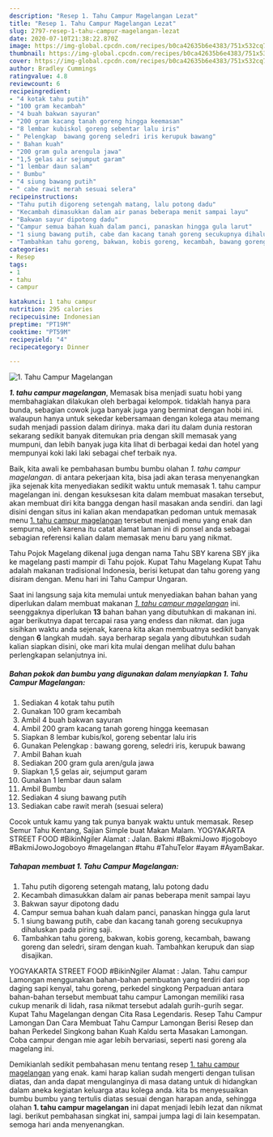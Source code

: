 ```yaml
---
description: "Resep 1. Tahu Campur Magelangan Lezat"
title: "Resep 1. Tahu Campur Magelangan Lezat"
slug: 2797-resep-1-tahu-campur-magelangan-lezat
date: 2020-07-10T21:38:22.870Z
image: https://img-global.cpcdn.com/recipes/b0ca42635b6e4383/751x532cq70/1-tahu-campur-magelangan-foto-resep-utama.jpg
thumbnail: https://img-global.cpcdn.com/recipes/b0ca42635b6e4383/751x532cq70/1-tahu-campur-magelangan-foto-resep-utama.jpg
cover: https://img-global.cpcdn.com/recipes/b0ca42635b6e4383/751x532cq70/1-tahu-campur-magelangan-foto-resep-utama.jpg
author: Bradley Cummings
ratingvalue: 4.8
reviewcount: 6
recipeingredient:
- "4 kotak tahu putih"
- "100 gram kecambah"
- "4 buah bakwan sayuran"
- "200 gram kacang tanah goreng hingga keemasan"
- "8 lembar kubiskol goreng sebentar lalu iris"
- " Pelengkap  bawang goreng seledri iris kerupuk bawang"
- " Bahan kuah"
- "200 gram gula arengula jawa"
- "1,5 gelas air sejumput garam"
- "1 lembar daun salam"
- " Bumbu"
- "4 siung bawang putih"
- " cabe rawit merah sesuai selera"
recipeinstructions:
- "Tahu putih digoreng setengah matang, lalu potong dadu"
- "Kecambah dimasukkan dalam air panas beberapa menit sampai layu"
- "Bakwan sayur dipotong dadu"
- "Campur semua bahan kuah dalam panci, panaskan hingga gula larut"
- "1 siung bawang putih, cabe dan kacang tanah goreng secukupnya dihaluskan pada piring saji."
- "Tambahkan tahu goreng, bakwan, kobis goreng, kecambah, bawang goreng dan seledri, siram dengan kuah. Tambahkan kerupuk dan siap disajikan."
categories:
- Resep
tags:
- 1
- tahu
- campur

katakunci: 1 tahu campur 
nutrition: 295 calories
recipecuisine: Indonesian
preptime: "PT19M"
cooktime: "PT59M"
recipeyield: "4"
recipecategory: Dinner

---
```



![1. Tahu Campur Magelangan](https://img-global.cpcdn.com/recipes/b0ca42635b6e4383/751x532cq70/1-tahu-campur-magelangan-foto-resep-utama.jpg)

<b><i>1. tahu campur magelangan</i></b>, Memasak bisa menjadi suatu hobi yang membahagiakan dilakukan oleh berbagai kelompok. tidaklah hanya para bunda, sebagian cowok juga banyak juga yang berminat dengan hobi ini. walaupun hanya untuk sekedar kebersamaan dengan kolega atau memang sudah menjadi passion dalam dirinya. maka dari itu dalam dunia restoran sekarang sedikit banyak ditemukan pria dengan skill memasak yang mumpuni, dan lebih banyak juga kita lihat di berbagai kedai dan hotel yang mempunyai koki laki laki sebagai chef terbaik nya.

Baik, kita awali ke pembahasan bumbu bumbu olahan <i>1. tahu campur magelangan</i>. di antara pekerjaan kita, bisa jadi akan terasa menyenangkan jika sejenak kita menyediakan sedikit waktu untuk memasak 1. tahu campur magelangan ini. dengan kesuksesan kita dalam membuat masakan tersebut, akan membuat diri kita bangga dengan hasil masakan anda sendiri. dan lagi disini dengan situs ini kalian akan mendapatkan pedoman untuk memasak menu <u>1. tahu campur magelangan</u> tersebut menjadi menu yang enak dan sempurna, oleh karena itu catat alamat laman ini di ponsel anda sebagai sebagian referensi kalian dalam memasak menu baru yang nikmat.

Tahu Pojok Magelang dikenal juga dengan nama Tahu SBY karena SBY jika ke magelang pasti mampir di Tahu pojok. Kupat Tahu Magelang Kupat Tahu adalah makanan tradisional Indonesia, berisi ketupat dan tahu goreng yang disiram dengan. Menu hari ini Tahu Campur Ungaran.


Saat ini langsung saja kita memulai untuk menyediakan bahan bahan yang diperlukan dalam membuat makanan <u><i>1. tahu campur magelangan</i></u> ini. seenggaknya diperlukan <b>13</b> bahan bahan yang dibutuhkan di makanan ini. agar berikutnya dapat tercapai rasa yang endess dan nikmat. dan juga sisihkan waktu anda sejenak, karena kita akan membuatnya sedikit banyak dengan <b>6</b> langkah mudah. saya berharap segala yang dibutuhkan sudah kalian siapkan disini, oke mari kita mulai dengan melihat dulu bahan perlengkapan selanjutnya ini.

<!--inarticleads1-->

##### Bahan pokok dan bumbu yang digunakan dalam menyiapkan 1. Tahu Campur Magelangan:

1. Sediakan 4 kotak tahu putih
1. Gunakan 100 gram kecambah
1. Ambil 4 buah bakwan sayuran
1. Ambil 200 gram kacang tanah goreng hingga keemasan
1. Siapkan 8 lembar kubis/kol, goreng sebentar lalu iris
1. Gunakan  Pelengkap : bawang goreng, seledri iris, kerupuk bawang
1. Ambil  Bahan kuah
1. Sediakan 200 gram gula aren/gula jawa
1. Siapkan 1,5 gelas air, sejumput garam
1. Gunakan 1 lembar daun salam
1. Ambil  Bumbu
1. Sediakan 4 siung bawang putih
1. Sediakan  cabe rawit merah (sesuai selera)


Cocok untuk kamu yang tak punya banyak waktu untuk memasak. Resep Semur Tahu Kentang, Sajian Simple buat Makan Malam. YOGYAKARTA STREET FOOD #BikinNgiler Alamat : Jalan. Bakmi #BakmiJowo #jogoboyo #BakmiJowoJogoboyo #magelangan #tahu #TahuTelor #ayam #AyamBakar. 

<!--inarticleads2-->

##### Tahapan membuat 1. Tahu Campur Magelangan:

1. Tahu putih digoreng setengah matang, lalu potong dadu
1. Kecambah dimasukkan dalam air panas beberapa menit sampai layu
1. Bakwan sayur dipotong dadu
1. Campur semua bahan kuah dalam panci, panaskan hingga gula larut
1. 1 siung bawang putih, cabe dan kacang tanah goreng secukupnya dihaluskan pada piring saji.
1. Tambahkan tahu goreng, bakwan, kobis goreng, kecambah, bawang goreng dan seledri, siram dengan kuah. Tambahkan kerupuk dan siap disajikan.


YOGYAKARTA STREET FOOD #BikinNgiler Alamat : Jalan. Tahu campur Lamongan menggunakan bahan-bahan pembuatan yang terdiri dari sop daging sapi kenyal, tahu goreng, perkedel singkong Perpaduan antara bahan-bahan tersebut membuat tahu campur Lamongan memiliki rasa cukup menarik di lidah, rasa nikmat tersebut adalah gurih-gurih segar. Kupat Tahu Magelangan dengan Cita Rasa Legendaris. Resep Tahu Campur Lamongan Dan Cara Membuat Tahu Campur Lamongan Berisi Resep dan bahan Perkedel Singkong bahan Kuah Kaldu serta Masakan Lamongan. Coba campur dengan mie agar lebih bervariasi, seperti nasi goreng ala magelang ini. 

Demikianlah sedikit pembahasan menu tentang resep <u>1. tahu campur magelangan</u> yang enak. kami harap kalian sudah mengerti dengan tulisan diatas, dan anda dapat mengulanginya di masa datang untuk di hidangkan dalam aneka kegiatan keluarga atau kolega anda. kita bs menyesuaikan bumbu bumbu yang tertulis diatas sesuai dengan harapan anda, sehingga olahan <b>1. tahu campur magelangan</b> ini dapat menjadi lebih lezat dan nikmat lagi. berikut pembahasan singkat ini, sampai jumpa lagi di lain kesempatan. semoga hari anda menyenangkan.
